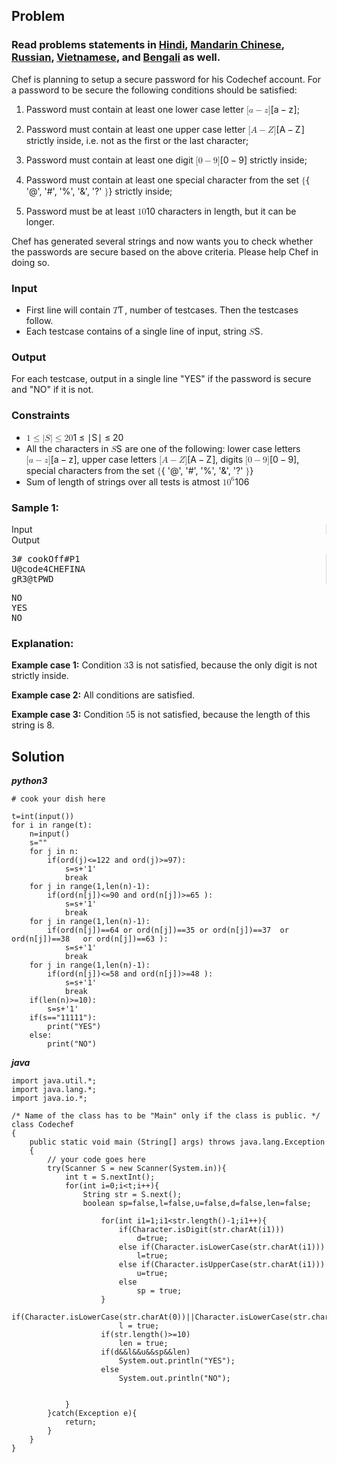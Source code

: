 <div id="problem-statement" class="_problemBody_lulsq_29 print"><h2>Problem</h2>
<h3>Read problems statements in <a href="https://www.codechef.com/download/translated/COOK126/hindi/PASSWD.pdf">Hindi</a>, <a href="https://www.codechef.com/download/translated/COOK126/mandarin/PASSWD.pdf">Mandarin Chinese</a>, <a href="https://www.codechef.com/download/translated/COOK126/russian/PASSWD.pdf">Russian</a>, <a href="https://www.codechef.com/download/translated/COOK126/vietnamese/PASSWD.pdf">Vietnamese</a>, and <a href="https://www.codechef.com/download/translated/COOK126/bengali/PASSWD.pdf">Bengali</a> as well.</h3>
<p>Chef is planning to setup a secure password for his Codechef account. For a password to be secure the following conditions should be satisfied:</p>
<ol>
<li>
<p>Password must contain at least one lower case letter <span class="math math-inline"><span class="katex"><span class="katex-mathml"><math xmlns="http://www.w3.org/1998/Math/MathML"><semantics><mrow><mo stretchy="false">[</mo><mi>a</mi><mo>−</mo><mi>z</mi><mo stretchy="false">]</mo></mrow><annotation encoding="application/x-tex">[a-z]</annotation></semantics></math></span><span class="katex-html" aria-hidden="true"><span class="base"><span class="strut" style="height: 1em; vertical-align: -0.25em;"></span><span class="mopen">[</span><span class="mord mathnormal">a</span><span class="mspace" style="margin-right: 0.2222em;"></span><span class="mbin">−</span><span class="mspace" style="margin-right: 0.2222em;"></span></span><span class="base"><span class="strut" style="height: 1em; vertical-align: -0.25em;"></span><span class="mord mathnormal" style="margin-right: 0.04398em;">z</span><span class="mclose">]</span></span></span></span></span>;</p>
</li>
<li>
<p>Password must contain at least one upper case letter <span class="math math-inline"><span class="katex"><span class="katex-mathml"><math xmlns="http://www.w3.org/1998/Math/MathML"><semantics><mrow><mo stretchy="false">[</mo><mi>A</mi><mo>−</mo><mi>Z</mi><mo stretchy="false">]</mo></mrow><annotation encoding="application/x-tex">[A-Z]</annotation></semantics></math></span><span class="katex-html" aria-hidden="true"><span class="base"><span class="strut" style="height: 1em; vertical-align: -0.25em;"></span><span class="mopen">[</span><span class="mord mathnormal">A</span><span class="mspace" style="margin-right: 0.2222em;"></span><span class="mbin">−</span><span class="mspace" style="margin-right: 0.2222em;"></span></span><span class="base"><span class="strut" style="height: 1em; vertical-align: -0.25em;"></span><span class="mord mathnormal" style="margin-right: 0.07153em;">Z</span><span class="mclose">]</span></span></span></span></span> strictly inside, i.e. not as the first or the last character;</p>
</li>
<li>
<p>Password must contain at least one digit <span class="math math-inline"><span class="katex"><span class="katex-mathml"><math xmlns="http://www.w3.org/1998/Math/MathML"><semantics><mrow><mo stretchy="false">[</mo><mn>0</mn><mo>−</mo><mn>9</mn><mo stretchy="false">]</mo></mrow><annotation encoding="application/x-tex">[0-9]</annotation></semantics></math></span><span class="katex-html" aria-hidden="true"><span class="base"><span class="strut" style="height: 1em; vertical-align: -0.25em;"></span><span class="mopen">[</span><span class="mord">0</span><span class="mspace" style="margin-right: 0.2222em;"></span><span class="mbin">−</span><span class="mspace" style="margin-right: 0.2222em;"></span></span><span class="base"><span class="strut" style="height: 1em; vertical-align: -0.25em;"></span><span class="mord">9</span><span class="mclose">]</span></span></span></span></span> strictly inside;</p>
</li>
<li>
<p>Password must contain at least one special character from the set <span class="math math-inline"><span class="katex"><span class="katex-mathml"><math xmlns="http://www.w3.org/1998/Math/MathML"><semantics><mrow><mo stretchy="false">{</mo></mrow><annotation encoding="application/x-tex">\{</annotation></semantics></math></span><span class="katex-html" aria-hidden="true"><span class="base"><span class="strut" style="height: 1em; vertical-align: -0.25em;"></span><span class="mopen">{</span></span></span></span></span> '@', '#', '%', '&amp;', '?' <span class="math math-inline"><span class="katex"><span class="katex-mathml"><math xmlns="http://www.w3.org/1998/Math/MathML"><semantics><mrow><mo stretchy="false">}</mo></mrow><annotation encoding="application/x-tex">\}</annotation></semantics></math></span><span class="katex-html" aria-hidden="true"><span class="base"><span class="strut" style="height: 1em; vertical-align: -0.25em;"></span><span class="mclose">}</span></span></span></span></span> strictly inside;</p>
</li>
<li>
<p>Password must be at least <span class="math math-inline"><span class="katex"><span class="katex-mathml"><math xmlns="http://www.w3.org/1998/Math/MathML"><semantics><mrow><mn>10</mn></mrow><annotation encoding="application/x-tex">10</annotation></semantics></math></span><span class="katex-html" aria-hidden="true"><span class="base"><span class="strut" style="height: 0.6444em;"></span><span class="mord">10</span></span></span></span></span> characters in length, but it can be longer.</p>
</li>
</ol>
<p>Chef has generated several strings and now wants you to check whether the passwords are secure based on the above criteria. Please help Chef in doing so.</p>
<h3>Input</h3>
<ul>
<li>First line will contain <span class="math math-inline"><span class="katex"><span class="katex-mathml"><math xmlns="http://www.w3.org/1998/Math/MathML"><semantics><mrow><mi>T</mi></mrow><annotation encoding="application/x-tex">T</annotation></semantics></math></span><span class="katex-html" aria-hidden="true"><span class="base"><span class="strut" style="height: 0.6833em;"></span><span class="mord mathnormal" style="margin-right: 0.13889em;">T</span></span></span></span></span>, number of testcases. Then the testcases follow.</li>
<li>Each testcase contains of a single line of input, string <span class="math math-inline"><span class="katex"><span class="katex-mathml"><math xmlns="http://www.w3.org/1998/Math/MathML"><semantics><mrow><mi>S</mi></mrow><annotation encoding="application/x-tex">S</annotation></semantics></math></span><span class="katex-html" aria-hidden="true"><span class="base"><span class="strut" style="height: 0.6833em;"></span><span class="mord mathnormal" style="margin-right: 0.05764em;">S</span></span></span></span></span>.</li>
</ul>
<h3>Output</h3>
<p>For each testcase, output in a single line "YES" if the password is secure and "NO" if it is not.</p>
<h3>Constraints</h3>
<ul>
<li><span class="math math-inline"><span class="katex"><span class="katex-mathml"><math xmlns="http://www.w3.org/1998/Math/MathML"><semantics><mrow><mn>1</mn><mo>≤</mo><mi mathvariant="normal">∣</mi><mi>S</mi><mi mathvariant="normal">∣</mi><mo>≤</mo><mn>20</mn></mrow><annotation encoding="application/x-tex">1 \leq |S| \leq 20</annotation></semantics></math></span><span class="katex-html" aria-hidden="true"><span class="base"><span class="strut" style="height: 0.7804em; vertical-align: -0.136em;"></span><span class="mord">1</span><span class="mspace" style="margin-right: 0.2778em;"></span><span class="mrel">≤</span><span class="mspace" style="margin-right: 0.2778em;"></span></span><span class="base"><span class="strut" style="height: 1em; vertical-align: -0.25em;"></span><span class="mord">∣</span><span class="mord mathnormal" style="margin-right: 0.05764em;">S</span><span class="mord">∣</span><span class="mspace" style="margin-right: 0.2778em;"></span><span class="mrel">≤</span><span class="mspace" style="margin-right: 0.2778em;"></span></span><span class="base"><span class="strut" style="height: 0.6444em;"></span><span class="mord">20</span></span></span></span></span></li>
<li>All the characters in <span class="math math-inline"><span class="katex"><span class="katex-mathml"><math xmlns="http://www.w3.org/1998/Math/MathML"><semantics><mrow><mi>S</mi></mrow><annotation encoding="application/x-tex">S</annotation></semantics></math></span><span class="katex-html" aria-hidden="true"><span class="base"><span class="strut" style="height: 0.6833em;"></span><span class="mord mathnormal" style="margin-right: 0.05764em;">S</span></span></span></span></span> are one of the following: lower case letters <span class="math math-inline"><span class="katex"><span class="katex-mathml"><math xmlns="http://www.w3.org/1998/Math/MathML"><semantics><mrow><mo stretchy="false">[</mo><mi>a</mi><mo>−</mo><mi>z</mi><mo stretchy="false">]</mo></mrow><annotation encoding="application/x-tex">[a-z]</annotation></semantics></math></span><span class="katex-html" aria-hidden="true"><span class="base"><span class="strut" style="height: 1em; vertical-align: -0.25em;"></span><span class="mopen">[</span><span class="mord mathnormal">a</span><span class="mspace" style="margin-right: 0.2222em;"></span><span class="mbin">−</span><span class="mspace" style="margin-right: 0.2222em;"></span></span><span class="base"><span class="strut" style="height: 1em; vertical-align: -0.25em;"></span><span class="mord mathnormal" style="margin-right: 0.04398em;">z</span><span class="mclose">]</span></span></span></span></span>, upper case letters <span class="math math-inline"><span class="katex"><span class="katex-mathml"><math xmlns="http://www.w3.org/1998/Math/MathML"><semantics><mrow><mo stretchy="false">[</mo><mi>A</mi><mo>−</mo><mi>Z</mi><mo stretchy="false">]</mo></mrow><annotation encoding="application/x-tex">[A-Z]</annotation></semantics></math></span><span class="katex-html" aria-hidden="true"><span class="base"><span class="strut" style="height: 1em; vertical-align: -0.25em;"></span><span class="mopen">[</span><span class="mord mathnormal">A</span><span class="mspace" style="margin-right: 0.2222em;"></span><span class="mbin">−</span><span class="mspace" style="margin-right: 0.2222em;"></span></span><span class="base"><span class="strut" style="height: 1em; vertical-align: -0.25em;"></span><span class="mord mathnormal" style="margin-right: 0.07153em;">Z</span><span class="mclose">]</span></span></span></span></span>, digits <span class="math math-inline"><span class="katex"><span class="katex-mathml"><math xmlns="http://www.w3.org/1998/Math/MathML"><semantics><mrow><mo stretchy="false">[</mo><mn>0</mn><mo>−</mo><mn>9</mn><mo stretchy="false">]</mo></mrow><annotation encoding="application/x-tex">[0-9]</annotation></semantics></math></span><span class="katex-html" aria-hidden="true"><span class="base"><span class="strut" style="height: 1em; vertical-align: -0.25em;"></span><span class="mopen">[</span><span class="mord">0</span><span class="mspace" style="margin-right: 0.2222em;"></span><span class="mbin">−</span><span class="mspace" style="margin-right: 0.2222em;"></span></span><span class="base"><span class="strut" style="height: 1em; vertical-align: -0.25em;"></span><span class="mord">9</span><span class="mclose">]</span></span></span></span></span>, special characters from the set <span class="math math-inline"><span class="katex"><span class="katex-mathml"><math xmlns="http://www.w3.org/1998/Math/MathML"><semantics><mrow><mo stretchy="false">{</mo></mrow><annotation encoding="application/x-tex">\{</annotation></semantics></math></span><span class="katex-html" aria-hidden="true"><span class="base"><span class="strut" style="height: 1em; vertical-align: -0.25em;"></span><span class="mopen">{</span></span></span></span></span> '@', '#', '%', '&amp;', '?' <span class="math math-inline"><span class="katex"><span class="katex-mathml"><math xmlns="http://www.w3.org/1998/Math/MathML"><semantics><mrow><mo stretchy="false">}</mo></mrow><annotation encoding="application/x-tex">\}</annotation></semantics></math></span><span class="katex-html" aria-hidden="true"><span class="base"><span class="strut" style="height: 1em; vertical-align: -0.25em;"></span><span class="mclose">}</span></span></span></span></span></li>
<li>Sum of length of strings over all tests is atmost <span class="math math-inline"><span class="katex"><span class="katex-mathml"><math xmlns="http://www.w3.org/1998/Math/MathML"><semantics><mrow><mn>1</mn><msup><mn>0</mn><mn>6</mn></msup></mrow><annotation encoding="application/x-tex">10^6</annotation></semantics></math></span><span class="katex-html" aria-hidden="true"><span class="base"><span class="strut" style="height: 0.8141em;"></span><span class="mord">1</span><span class="mord"><span class="mord">0</span><span class="msupsub"><span class="vlist-t"><span class="vlist-r"><span class="vlist" style="height: 0.8141em;"><span style="top: -3.063em; margin-right: 0.05em;"><span class="pstrut" style="height: 2.7em;"></span><span class="sizing reset-size6 size3 mtight"><span class="mord mtight">6</span></span></span></span></span></span></span></span></span></span></span></span></li>
</ul>
<h3>Sample 1:</h3>
<div data-reactroot="" class="_input_output__table_lulsq_184"><div class="_text_copy__container_lulsq_188"><div class="_text_copy_lulsq_188 _input_top__box_lulsq_198" style="border-right: 1px solid rgb(210, 217, 231);"><span>Input</span><div title="Copy to clipboard" class="" style="pointer-events: all;"><span class="_icon__box_9xn05_2 undefined"><i class="_copy__icon_9xn05_14"></i></span></div></div><div class="_text_copy_lulsq_188 _ouput_top__box_lulsq_201"><span>Output</span><div title="Copy to clipboard" class="" style="pointer-events: all;"><span class="_icon__box_9xn05_2 undefined"><i class="_copy__icon_9xn05_14"></i></span></div></div></div><div class="_values__container_lulsq_204"><div class="_values_lulsq_204" style="border-right: 1px solid rgb(210, 217, 231);"><pre>3# cookOff#P1
U@code4CHEFINA
gR3@tPWD</pre></div><div class="_values_lulsq_204"><pre>NO
YES
NO</pre></div></div></div>
<h3>Explanation:</h3>
<p><strong>Example case 1:</strong> Condition <span class="math math-inline"><span class="katex"><span class="katex-mathml"><math xmlns="http://www.w3.org/1998/Math/MathML"><semantics><mrow><mn>3</mn></mrow><annotation encoding="application/x-tex">3</annotation></semantics></math></span><span class="katex-html" aria-hidden="true"><span class="base"><span class="strut" style="height: 0.6444em;"></span><span class="mord">3</span></span></span></span></span> is not satisfied, because the only digit is not strictly inside.</p>
<p><strong>Example case 2:</strong> All conditions are satisfied.</p>
<p><strong>Example case 3:</strong> Condition <span class="math math-inline"><span class="katex"><span class="katex-mathml"><math xmlns="http://www.w3.org/1998/Math/MathML"><semantics><mrow><mn>5</mn></mrow><annotation encoding="application/x-tex">5</annotation></semantics></math></span><span class="katex-html" aria-hidden="true"><span class="base"><span class="strut" style="height: 0.6444em;"></span><span class="mord">5</span></span></span></span></span> is not satisfied, because the length of this string is 8.</p></div>


## Solution

***python3***

```
# cook your dish here

t=int(input())
for i in range(t):
    n=input()
    s=""
    for j in n:
        if(ord(j)<=122 and ord(j)>=97):
            s=s+'1'
            break
    for j in range(1,len(n)-1):
        if(ord(n[j])<=90 and ord(n[j])>=65 ):
            s=s+'1'
            break
    for j in range(1,len(n)-1):
        if(ord(n[j])==64 or ord(n[j])==35 or ord(n[j])==37  or ord(n[j])==38   or ord(n[j])==63 ):
            s=s+'1'
            break
    for j in range(1,len(n)-1):
        if(ord(n[j])<=58 and ord(n[j])>=48 ):
            s=s+'1'
            break
    if(len(n)>=10):
        s=s+'1'
    if(s=="11111"):
        print("YES")
    else:
        print("NO")

```
***java***

```
import java.util.*;
import java.lang.*;
import java.io.*;

/* Name of the class has to be "Main" only if the class is public. */
class Codechef
{
	public static void main (String[] args) throws java.lang.Exception
	{
		// your code goes here
		try(Scanner S = new Scanner(System.in)){
		    int t = S.nextInt();
		    for(int i=0;i<t;i++){
		        String str = S.next();
		        boolean sp=false,l=false,u=false,d=false,len=false;
		        
		            for(int i1=1;i1<str.length()-1;i1++){
		                if(Character.isDigit(str.charAt(i1)))
		                    d=true;
		                else if(Character.isLowerCase(str.charAt(i1)))
		                    l=true;
		                else if(Character.isUpperCase(str.charAt(i1)))
		                    u=true;
		                else 
		                    sp = true;
		            }
		            if(Character.isLowerCase(str.charAt(0))||Character.isLowerCase(str.charAt(str.length()-1)))
                        l = true;
                    if(str.length()>=10)
                        len = true;
                    if(d&&l&&u&&sp&&len)
                        System.out.println("YES");
                    else
                        System.out.println("NO");
    		        
		        
		    }
		}catch(Exception e){
		    return;
		}
	}
}

